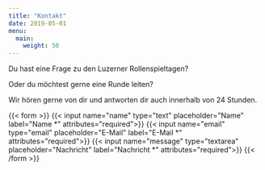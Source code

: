 ```yaml
---
title: "Kontakt"
date: 2019-05-01
menu:
  main:
    weight: 50
---
```


Du hast eine Frage zu den Luzerner Rollenspieltagen?

Oder du möchtest gerne eine Runde leiten?

Wir hören gerne von dir und antworten dir auch innerhalb von 24 Stunden.

{{< form >}}
  {{< input name="name" type="text" placeholder="Name" label="Name *" attributes="required">}}
  {{< input name="email" type="email" placeholder="E-Mail" label="E-Mail *" attributes="required">}}
  {{< input name="message" type="textarea" placeholder="Nachricht" label="Nachricht *" attributes="required">}}
{{< /form >}}
